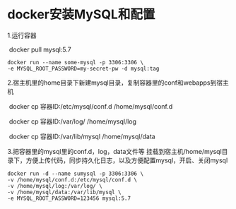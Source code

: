 # docker安装MySQL和配置

1.运行容器

​	docker pull mysql:5.7

```shell
docker run --name some-mysql -p 3306:3306 \
-e MYSQL_ROOT_PASSWORD=my-secret-pw -d mysql:tag
```



2.宿主机里的home目录下新建mysql目录，复制容器里的conf和webapps到宿主机

​	docker cp  容器ID:/etc/mysql/conf.d /home/mysql/conf.d

​	docker cp  容器ID:/var/log/  /home/mysql/log

​	docker cp 容器ID:/var/lib/mysql  /home/mysql/data



3.把容器里的mysql里的conf.d，log，data文件等 挂载到宿主机/home/mysql目录下，方便上传代码，同步持久化日志，以及方便配置mysql，开启、关闭mysql

```shell
docker run -d --name sumysql -p 3306:3306 \
-v /home/mysql/conf.d:/etc/mysql/conf.d \
-v /home/mysql/log:/var/log/ \
-v /home/mysql/data:/var/lib/mysql \
-e MYSQL_ROOT_PASSWORD=123456 mysql:5.7
```









